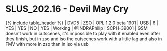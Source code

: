 # SLUS_202.16 - Devil May Cry

{% include table_header %}
| DVD5 | ZSO | OPL 1.2.0 beta 1901 | USB | 6 | YES | YES | NO | YES | Working | @INDRAPhilip | SCPH-39001 | GSM doesn't work in cutscenes, it's impossible to play with it enabled even after they finish, but in zso and iso the cutscenes work with a little lag and also in FMV with more in zso than in iso via usb 
